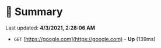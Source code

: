 # 📖 Summary
Last updated: **4/3/2021, 2:28:06 AM**

- `GET` [https://google.com](https://google.com) - **Up** (139ms)
